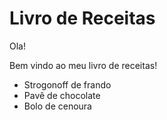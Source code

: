 # Livro de Receitas

Ola!

Bem vindo ao meu livro de receitas!

 - Strogonoff de frando
 - Pavê de chocolate
 - Bolo de cenoura

